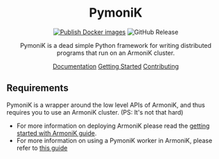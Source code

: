 <div align="center">

# PymoniK

[![Publish Docker images](https://github.com/aneoconsulting/PymoniK/actions/workflows/publish-images.yml/badge.svg?branch=main&event=release)](https://github.com/aneoconsulting/PymoniK/actions/workflows/publish-images.yml)
![GitHub Release](https://img.shields.io/github/v/release/aneoconsulting/PymoniK)

PymoniK is a dead simple Python framework for writing distributed programs that run on an ArmoniK cluster.

[Documentation](https://aneoconsulting.github.io/PymoniK)
[Getting Started](https://aneoconsulting.github.io/PymoniK/getting-started/)
[Contributing](https://aneoconsulting.github.io/PymoniK/development/contribution/)
</div>

## Requirements

PymoniK is a wrapper around the low level APIs of ArmoniK, and thus requires you to use an ArmoniK cluster. (PS: It's not that hard)
- For more information on deploying ArmoniK please read the [getting started with ArmoniK guide](https://armonik.readthedocs.io/en/latest/content/armonik/getting-started.html).
- For more information on using a PymoniK worker in ArmoniK, please refer to [this guide](TODO)

